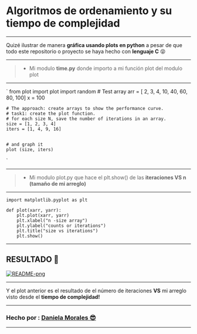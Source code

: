 # Algoritmos de ordenamiento y su tiempo de complejidad

------------

Quizé ilustrar de manera **gráfica usando plots en python** a pesar de que todo este repositorio o proyecto se haya hecho con **lenguaje  C**   😝

------------

> - Mi modulo **time.py** donde importo a mi función plot del modulo plot


------------

`
	from plot import plot
	import random
	# Test array
	arr = [ 2, 3, 4, 10, 40, 60, 80, 100]
	x = 100

	# The approach: create arrays to show the performance curve.
	# task1: create the plot function.
	# for each size N, save the number of iterations in an array.
	size = [1, 2, 3, 4]
	iters = [1, 4, 9, 16]


	# and graph it
	plot (size, iters)

`

------------

> - Mi modulo plot.py que hace el plt.show() de las **iteraciones VS n (tamaño de mi arreglo)**

------------

	import matplotlib.pyplot as plt
		
	def plot(xarr, yarr):
    	plt.plot(xarr, yarr)
    	plt.xlabel("n -size array")
    	plt.ylabel("counts or iterations")
    	plt.title("size vs iterations")
    	plt.show()

------------

RESULTADO 🤗
------------
<a href="https://ibb.co/fnqbpSJ"><img src="https://i.ibb.co/mXbmqBp/README-png.png" alt="README-png" border="0"></a>

------------
Y el plot anterior es el resultado de el número de iteraciones **VS** mi arreglo visto desde el **tiempo de complejidad!**

------------



### Hecho por : <a  href="https://github.com/daniela2001-png">Daniela Morales 😎 </a>

------------



